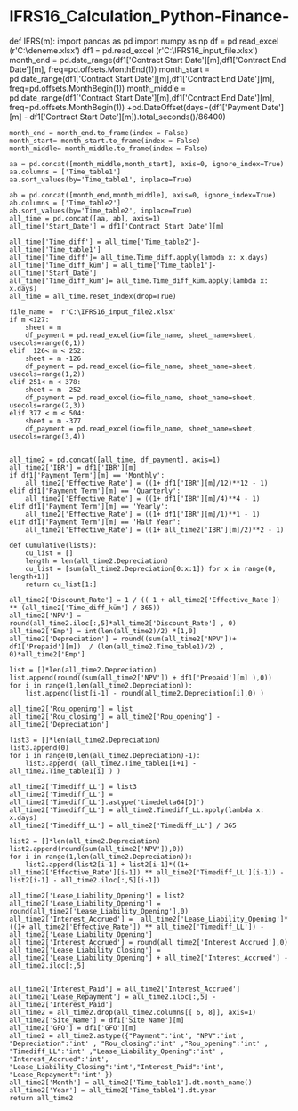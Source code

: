# IFRS16_Calculation_Python-Finance-

def IFRS(m):
    import pandas as pd
    import numpy as np
    df = pd.read_excel (r'C:\deneme.xlsx')
    df1 = pd.read_excel (r'C:\IFRS16_input_file.xlsx')
    month_end = pd.date_range(df1['Contract Start Date'][m],df1['Contract End Date'][m],  freq=pd.offsets.MonthEnd(1))
    month_start = pd.date_range(df1['Contract Start Date'][m],df1['Contract End Date'][m],  freq=pd.offsets.MonthBegin(1))
    month_middle = pd.date_range(df1['Contract Start Date'][m],df1['Contract End Date'][m],  freq=pd.offsets.MonthBegin(1)) +pd.DateOffset(days=(df1['Payment Date'][m] - df1['Contract Start Date'][m]).total_seconds()/86400)
    
    month_end = month_end.to_frame(index = False)
    month_start= month_start.to_frame(index = False)
    month_middle= month_middle.to_frame(index = False)
    
    aa = pd.concat([month_middle,month_start], axis=0, ignore_index=True)
    aa.columns = ['Time_table1']
    aa.sort_values(by='Time_table1', inplace=True)

    ab = pd.concat([month_end,month_middle], axis=0, ignore_index=True)
    ab.columns = ['Time_table2']
    ab.sort_values(by='Time_table2', inplace=True)
    all_time = pd.concat([aa, ab], axis=1)
    all_time['Start_Date'] = df1['Contract Start Date'][m]
    
    all_time['Time_diff'] = all_time['Time_table2']- all_time['Time_table1']
    all_time['Time_diff']= all_time.Time_diff.apply(lambda x: x.days)
    all_time['Time_diff_küm'] = all_time['Time_table1']- all_time['Start_Date']
    all_time['Time_diff_küm']= all_time.Time_diff_küm.apply(lambda x: x.days)
    all_time = all_time.reset_index(drop=True)
    
    file_name =  r'C:\IFRS16_input_file2.xlsx'
    if m <127:
        sheet = m
        df_payment = pd.read_excel(io=file_name, sheet_name=sheet, usecols=range(0,1))
    elif  126< m < 252:
        sheet = m -126
        df_payment = pd.read_excel(io=file_name, sheet_name=sheet, usecols=range(1,2))
    elif 251< m < 378:
        sheet = m -252
        df_payment = pd.read_excel(io=file_name, sheet_name=sheet, usecols=range(2,3))
    elif 377 < m < 504:
        sheet = m -377
        df_payment = pd.read_excel(io=file_name, sheet_name=sheet, usecols=range(3,4))
    
    
    all_time2 = pd.concat([all_time, df_payment], axis=1)
    all_time2['IBR'] = df1['IBR'][m]
    if df1['Payment Term'][m] == 'Monthly':
        all_time2['Effective_Rate'] = ((1+ df1['IBR'][m]/12)**12 - 1)
    elif df1['Payment Term'][m] == 'Quarterly':
        all_time2['Effective_Rate'] = ((1+ df1['IBR'][m]/4)**4 - 1)
    elif df1['Payment Term'][m] == 'Yearly':
        all_time2['Effective_Rate'] = ((1+ df1['IBR'][m]/1)**1 - 1)
    elif df1['Payment Term'][m] == 'Half Year':
        all_time2['Effective_Rate'] = ((1+ all_time2['IBR'][m]/2)**2 - 1) 
        
    def Cumulative(lists): 
        cu_list = [] 
        length = len(all_time2.Depreciation) 
        cu_list = [sum(all_time2.Depreciation[0:x:1]) for x in range(0, length+1)] 
        return cu_list[1:]

    all_time2['Discount_Rate'] = 1 / (( 1 + all_time2['Effective_Rate']) ** (all_time2['Time_diff_küm'] / 365)) 
    all_time2['NPV'] = round(all_time2.iloc[:,5]*all_time2['Discount_Rate'] , 0)
    all_time2['Emp'] = int(len(all_time2)/2) *[1,0]
    all_time2['Depreciation'] = round((sum(all_time2['NPV'])+ df1['Prepaid'][m])  / (len(all_time2.Time_table1)/2) , 0)*all_time2['Emp']

    list = []*len(all_time2.Depreciation)
    list.append(round((sum(all_time2['NPV']) + df1['Prepaid'][m] ),0))
    for i in range(1,len(all_time2.Depreciation)):
        list.append(list[i-1] - round(all_time2.Depreciation[i],0) )

    all_time2['Rou_opening'] = list
    all_time2['Rou_closing'] = all_time2['Rou_opening'] - all_time2['Depreciation']
    
    list3 = []*len(all_time2.Depreciation)
    list3.append(0)
    for i in range(0,len(all_time2.Depreciation)-1):
        list3.append( (all_time2.Time_table1[i+1] - all_time2.Time_table1[i] ) ) 

    all_time2['Timediff_LL'] = list3
    all_time2['Timediff_LL'] = all_time2['Timediff_LL'].astype('timedelta64[D]')
    all_time2['Timediff_LL'] = all_time2.Timediff_LL.apply(lambda x: x.days)
    all_time2['Timediff_LL'] = all_time2['Timediff_LL'] / 365
    
    list2 = []*len(all_time2.Depreciation)
    list2.append(round(sum(all_time2['NPV']),0))
    for i in range(1,len(all_time2.Depreciation)):
        list2.append(list2[i-1] + list2[i-1]*((1+ all_time2['Effective_Rate'][i-1]) ** all_time2['Timediff_LL'][i-1]) - list2[i-1] - all_time2.iloc[:,5][i-1])

    all_time2['Lease_Liability_Opening'] = list2
    all_time2['Lease_Liability_Opening'] = round(all_time2['Lease_Liability_Opening'],0)        
    all_time2['Interest_Accrued'] =  all_time2['Lease_Liability_Opening']*((1+ all_time2['Effective_Rate']) ** all_time2['Timediff_LL']) - all_time2['Lease_Liability_Opening']
    all_time2['Interest_Accrued'] = round(all_time2['Interest_Accrued'],0)   
    all_time2['Lease_Liability_Closing'] = all_time2['Lease_Liability_Opening'] + all_time2['Interest_Accrued'] - all_time2.iloc[:,5]


    all_time2['Interest_Paid'] = all_time2['Interest_Accrued']
    all_time2['Lease_Repayment'] = all_time2.iloc[:,5] - all_time2['Interest_Paid']
    all_time2 = all_time2.drop(all_time2.columns[[ 6, 8]], axis=1)
    all_time2['Site_Name'] = df1['Site Name'][m]
    all_time2['GFO'] = df1['GFO'][m]
    all_time2 = all_time2.astype({"Payment":'int', "NPV":'int', "Depreciation":'int' , "Rou_closing":'int' ,"Rou_opening":'int' , "Timediff_LL":'int' ,"Lease_Liability_Opening":'int' , "Interest_Accrued":'int', "Lease_Liability_Closing":'int',"Interest_Paid":'int', "Lease_Repayment":'int' }) 
    all_time2['Month'] = all_time2['Time_table1'].dt.month_name()
    all_time2['Year'] = all_time2['Time_table1'].dt.year
    return all_time2
